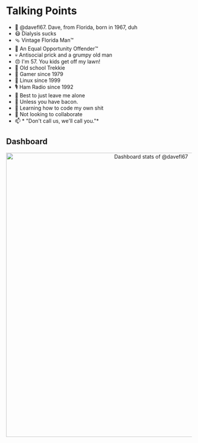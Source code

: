 # Talking Points

- 👋 @davefl67. Dave, from Florida, born in 1967, duh
- 😷 Dialysis sucks
- 🩴 Vintage Florida Man™
- 🖕 An Equal Opportunity Offender™
- 💀 Antisocial prick and a grumpy old man
- 😠 I'm 57. You kids get off my lawn!
- 🖖 Old school Trekkie
- 🎲 Gamer since 1979
- 🐧 Linux since 1999
- 🎙️ Ham Radio since 1992
- 👀 Best to just leave me alone
- 🥓 Unless you have bacon.
- 🌱 Learning how to code my own shit
- 💞️ Not looking to collaborate
- 📫 *
"Don't call us, we'll call you."*
<!---
- 🎮 **Gaming Handles**
  - [Second Life:](https://my.secondlife.com/davedorm.gaffer) davedorm.gaffer *(Yes, it's a stupid name!)*
  - Most everywhere, it's just "Dave Gaffer"
  - [Twitch:](https://www.twitch.tv/dave_gaffer) dave_gaffer
-->

## Dashboard
<!--
<img alt="Dashboard stats of @Equationzhao" src="https://github.com/Equationzhao/Equationzhao/raw/refs/heads/output/github-contribution-grid-snake-dark.svg">
-->

<a href="https://next.ossinsight.io/widgets/official/compose-user-dashboard-stats?user_id=107778859" target="_blank" style="display: block" align="center">
  <picture>
    <source media="(prefers-color-scheme: dark)" srcset="https://next.ossinsight.io/widgets/official/compose-user-dashboard-stats/thumbnail.png?user_id=107778859&image_size=auto&color_scheme=dark" width="771" height="auto">
    <img alt="Dashboard stats of @davefl67" src="https://next.ossinsight.io/widgets/official/compose-user-dashboard-stats/thumbnail.png?user_id=107778859&image_size=auto&color_scheme=light" width="771" height="auto">
  </picture>
</a>

<!---
davefl67/davefl67 is a ✨ special ✨ repository because its `README.md` (this file) appears on your GitHub profile.
You can click the Preview link to take a look at your changes.
--->
